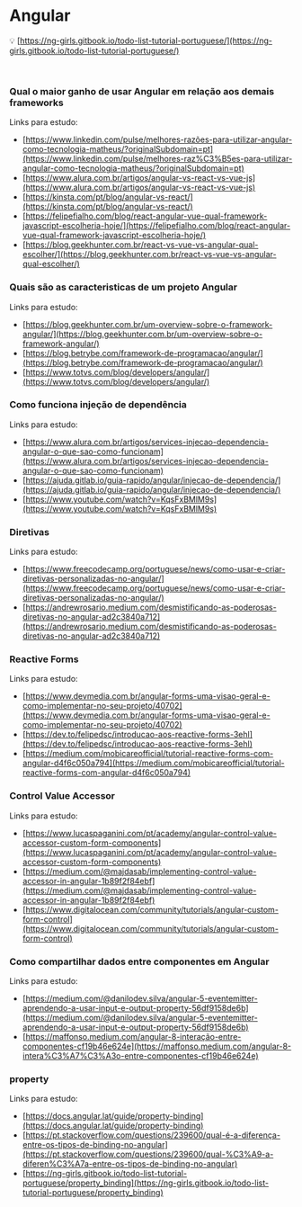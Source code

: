 # Angular


💡 [https://ng-girls.gitbook.io/todo-list-tutorial-portuguese/](https://ng-girls.gitbook.io/todo-list-tutorial-portuguese/)


<br>

### **Qual o maior ganho de usar Angular em relação aos demais frameworks**

Links para estudo:

- [https://www.linkedin.com/pulse/melhores-razões-para-utilizar-angular-como-tecnologia-matheus/?originalSubdomain=pt](https://www.linkedin.com/pulse/melhores-raz%C3%B5es-para-utilizar-angular-como-tecnologia-matheus/?originalSubdomain=pt)
- [https://www.alura.com.br/artigos/angular-vs-react-vs-vue-js](https://www.alura.com.br/artigos/angular-vs-react-vs-vue-js)
- [https://kinsta.com/pt/blog/angular-vs-react/](https://kinsta.com/pt/blog/angular-vs-react/)
- [https://felipefialho.com/blog/react-angular-vue-qual-framework-javascript-escolheria-hoje/](https://felipefialho.com/blog/react-angular-vue-qual-framework-javascript-escolheria-hoje/)
- [https://blog.geekhunter.com.br/react-vs-vue-vs-angular-qual-escolher/](https://blog.geekhunter.com.br/react-vs-vue-vs-angular-qual-escolher/)

### **Quais são as caracteristicas de um projeto Angular**

Links para estudo:

- [https://blog.geekhunter.com.br/um-overview-sobre-o-framework-angular/](https://blog.geekhunter.com.br/um-overview-sobre-o-framework-angular/)
- [https://blog.betrybe.com/framework-de-programacao/angular/](https://blog.betrybe.com/framework-de-programacao/angular/)
- [https://www.totvs.com/blog/developers/angular/](https://www.totvs.com/blog/developers/angular/)

### **Como funciona injeção de dependência**

Links para estudo:

- [https://www.alura.com.br/artigos/services-injecao-dependencia-angular-o-que-sao-como-funcionam](https://www.alura.com.br/artigos/services-injecao-dependencia-angular-o-que-sao-como-funcionam)
- [https://ajuda.gitlab.io/guia-rapido/angular/injecao-de-dependencia/](https://ajuda.gitlab.io/guia-rapido/angular/injecao-de-dependencia/)
- [https://www.youtube.com/watch?v=KqsFxBMlM9s](https://www.youtube.com/watch?v=KqsFxBMlM9s)

### **Diretivas**

Links para estudo:

- [https://www.freecodecamp.org/portuguese/news/como-usar-e-criar-diretivas-personalizadas-no-angular/](https://www.freecodecamp.org/portuguese/news/como-usar-e-criar-diretivas-personalizadas-no-angular/)
- [https://andrewrosario.medium.com/desmistificando-as-poderosas-diretivas-no-angular-ad2c3840a712](https://andrewrosario.medium.com/desmistificando-as-poderosas-diretivas-no-angular-ad2c3840a712)

### **Reactive Forms**

Links para estudo: 

- [https://www.devmedia.com.br/angular-forms-uma-visao-geral-e-como-implementar-no-seu-projeto/40702](https://www.devmedia.com.br/angular-forms-uma-visao-geral-e-como-implementar-no-seu-projeto/40702)
- [https://dev.to/felipedsc/introducao-aos-reactive-forms-3ehl](https://dev.to/felipedsc/introducao-aos-reactive-forms-3ehl)
- [https://medium.com/mobicareofficial/tutorial-reactive-forms-com-angular-d4f6c050a794](https://medium.com/mobicareofficial/tutorial-reactive-forms-com-angular-d4f6c050a794)

### **Control Value Accessor**

Links para estudo:

- [https://www.lucaspaganini.com/pt/academy/angular-control-value-accessor-custom-form-components](https://www.lucaspaganini.com/pt/academy/angular-control-value-accessor-custom-form-components)
- [https://medium.com/@majdasab/implementing-control-value-accessor-in-angular-1b89f2f84ebf](https://medium.com/@majdasab/implementing-control-value-accessor-in-angular-1b89f2f84ebf)
- [https://www.digitalocean.com/community/tutorials/angular-custom-form-control](https://www.digitalocean.com/community/tutorials/angular-custom-form-control)

### ****Como compartilhar dados entre componentes em Angular****

Links para estudo:

- [https://medium.com/@danilodev.silva/angular-5-eventemitter-aprendendo-a-usar-input-e-output-property-56df9158de6b](https://medium.com/@danilodev.silva/angular-5-eventemitter-aprendendo-a-usar-input-e-output-property-56df9158de6b)
- [https://maffonso.medium.com/angular-8-interação-entre-componentes-cf19b46e624e](https://maffonso.medium.com/angular-8-intera%C3%A7%C3%A3o-entre-componentes-cf19b46e624e)

### **property**

Links para estudo:

- [https://docs.angular.lat/guide/property-binding](https://docs.angular.lat/guide/property-binding)
- [https://pt.stackoverflow.com/questions/239600/qual-é-a-diferença-entre-os-tipos-de-binding-no-angular](https://pt.stackoverflow.com/questions/239600/qual-%C3%A9-a-diferen%C3%A7a-entre-os-tipos-de-binding-no-angular)
- [https://ng-girls.gitbook.io/todo-list-tutorial-portuguese/property_binding](https://ng-girls.gitbook.io/todo-list-tutorial-portuguese/property_binding)
